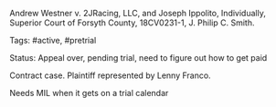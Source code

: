 Andrew Westner v. 2JRacing, LLC, and Joseph Ippolito, Individually,
Superior Court of Forsyth County, 18CV0231-1, J. Philip C. Smith.

Tags: #active, #pretrial

Status: Appeal over, pending trial, need to figure out how to get paid

Contract case. Plaintiff represented by Lenny Franco.

Needs MIL when it gets on a trial calendar
